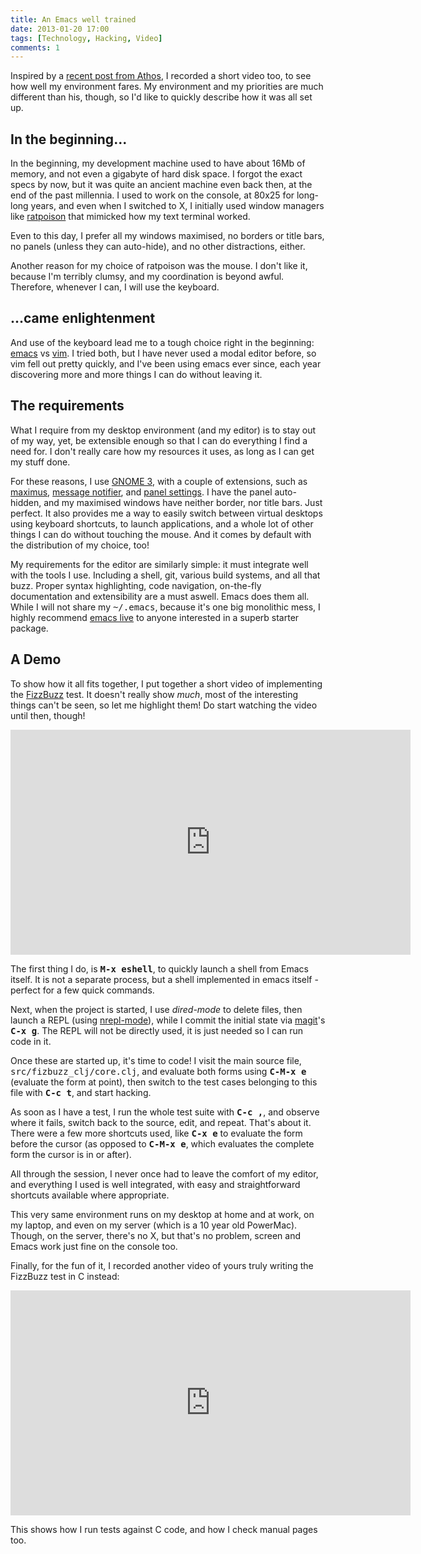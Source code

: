 ```yaml
---
title: An Emacs well trained
date: 2013-01-20 17:00
tags: [Technology, Hacking, Video]
comments: 1
---
```


Inspired by a [recent post from Athos][1], I recorded a short video
too, to see how well my environment fares. My environment and my
priorities are much different than his, though, so I'd like to quickly
describe how it was all set up.

 [1]: http://athos.blogs.balabit.com/2013/01/my-programming-environment/

<!-- more -->

## In the beginning...

In the beginning, my development machine used to have about 16Mb of
memory, and not even a gigabyte of hard disk space. I forgot the exact
specs by now, but it was quite an ancient machine even back then, at
the end of the past millennia. I used to work on the console, at 80x25
for long-long years, and even when I switched to X, I initially used
window managers like [ratpoison][rp] that mimicked how my text
terminal worked.

 [rp]: http://ratpoison.nongnu.org

Even to this day, I prefer all my windows maximised, no borders or
title bars, no panels (unless they can auto-hide), and no other
distractions, either.

Another reason for my choice of ratpoison was the mouse. I don't like
it, because I'm terribly clumsy, and my coordination is beyond
awful. Therefore, whenever I can, I will use the keyboard.

## ...came enlightenment

And use of the keyboard lead me to a tough choice right in the
beginning: [emacs][emacs] vs [vim][vim]. I tried both, but I have
never used a modal editor before, so vim fell out pretty quickly, and
I've been using emacs ever since, each year discovering more and more
things I can do without leaving it.

 [emacs]: http://gnu.org/software/emacs/
 [vim]: http://www.vim.org/

## The requirements

What I require from my desktop environment (and my editor) is to stay
out of my way, yet, be extensible enough so that I can do everything I
find a need for. I don't really care how my resources it uses, as long
as I can get my stuff done.

For these reasons, I use [GNOME 3][gnome3], with a couple of
extensions, such as [maximus][g3-maximus],
[message notifier][g3-msgnotify], and [panel settings][g3-ps]. I have
the panel auto-hidden, and my maximised windows have neither border,
nor title bars. Just perfect. It also provides me a way to easily
switch between virtual desktops using keyboard shortcuts, to launch
applications, and a whole lot of other things I can do without
touching the mouse. And it comes by default with the distribution of
my choice, too!

 [gnome3]: https://www.gnome.org/gnome-3/
 [g3-maximus]: https://extensions.gnome.org/extension/354/maximus/
 [g3-msgnotify]: https://extensions.gnome.org/extension/150/message-notifier/
 [g3-ps]: https://extensions.gnome.org/extension/208/panel-settings/

My requirements for the editor are similarly simple: it must integrate
well with the tools I use. Including a shell, git, various build
systems, and all that buzz. Proper syntax highlighting, code
navigation, on-the-fly documentation and extensibility are a must
aswell. Emacs does them all. While I will not share my
<kbd>~/.emacs</kbd>, because it's one big monolithic mess, I highly
recommend [emacs live][elive] to anyone interested in a superb starter
package.

 [elive]: http://overtone.github.com/emacs-live/

## A Demo

To show how it all fits together, I put together a short video of
implementing the [FizzBuzz][fizbuzz] test. It doesn't really show
*much*, most of the interesting things can't be seen, so let me
highlight them! Do start watching the video until then, though!

 [fizbuzz]: http://rosettacode.org/wiki/FizzBuzz

<iframe width="640" height="360" frameborder="0" allowfullscreen
        src="http://www.youtube-nocookie.com/embed/iazvlNYjtaM?rel=0"></iframe>

The first thing I do, is **<kbd>M-x eshell</kbd>**, to quickly launch
a shell from Emacs itself. It is not a separate process, but a shell
implemented in emacs itself - perfect for a few quick commands.

Next, when the project is started, I use *dired-mode* to delete files,
then launch a REPL (using [nrepl-mode][nrepl]), while I commit the
initial state via [magit][magit]'s **<kbd>C-x g</kbd>**. The REPL will
not be directly used, it is just needed so I can run code in it.

 [nrepl]: https://github.com/kingtim/nrepl.el
 [magit]: http://magit.github.com/magit/

Once these are started up, it's time to code! I visit the main source
file, <kbd>src/fizbuzz_clj/core.clj</kbd>, and evaluate both forms
using **<kbd>C-M-x e</kbd>** (evaluate the form at point), then switch
to the test cases belonging to this file with **<kbd>C-c t</kbd>**,
and start hacking.

As soon as I have a test, I run the whole test suite with **<kbd>C-c
,</kbd>**, and observe where it fails, switch back to the source,
edit, and repeat. That's about it. There were a few more shortcuts
used, like **<kbd>C-x e</kbd>** to evaluate the form before the cursor
(as opposed to **<kbd>C-M-x e</kbd>**, which evaluates the complete
form the cursor is in or after).

All through the session, I never once had to leave the comfort of my
editor, and everything I used is well integrated, with easy and
straightforward shortcuts available where appropriate.

This very same environment runs on my desktop at home and at work, on
my laptop, and even on my server (which is a 10 year old
PowerMac). Though, on the server, there's no X, but that's no problem,
screen and Emacs work just fine on the console too.

Finally, for the fun of it, I recorded another video of yours truly
writing the FizzBuzz test in C instead:

<iframe width="640" height="360" frameborder="0" allowfullscreen
        src="http://www.youtube-nocookie.com/embed/wABRKYxV0Hg?rel=0"></iframe>

This shows how I run tests against C code, and how I check manual
pages too.
